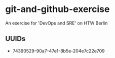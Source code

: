 # git-and-github-exercise
An exercise for 'DevOps and SRE' on HTW Berlin

## UUIDs
- 74390529-90a7-47e1-8b5e-204e7c22e709
